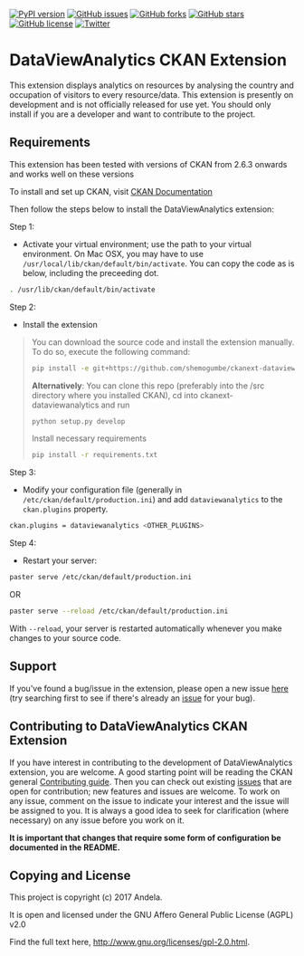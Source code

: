 
[![PyPI version](https://badge.fury.io/py/ckanext-dataviewanalytics.svg)](https://badge.fury.io/py/ckanext-dataviewanalytics)
[![GitHub issues](https://img.shields.io/github/issues/shemogumbe/ckanext-dataviewanalytics.svg)](https://github.com/shemogumbe/ckanext-dataviewanalytics/issues)
[![GitHub forks](https://img.shields.io/github/forks/shemogumbe/ckanext-dataviewanalytics.svg)](https://github.com/shemogumbe/ckanext-dataviewanalytics/network)
[![GitHub stars](https://img.shields.io/github/stars/shemogumbe/ckanext-dataviewanalytics.svg)](https://github.com/shemogumbe/ckanext-dataviewanalytics/stargazers)
[![GitHub license](https://img.shields.io/badge/license-AGPLv3-blue.svg)](https://raw.githubusercontent.com/shemogumbe/ckanext-dataviewanalytics/master/LICENSE)
[![Twitter](https://img.shields.io/twitter/url/https/github.com/shemogumbe/ckanext-dataviewanalytics/network.svg?style=social)](https://twitter.com/intent/tweet?text=Wow:&url=%5Bobject%20Object%5D)

DataViewAnalytics CKAN Extension
=========================



This extension displays analytics on resources by analysing the country and occupation of visitors to every resource/data.
This extension is presently on development and is not officially released for use yet. You should only install if you are a developer and want to contribute to the project.

## Requirements
This extension has been tested with versions of CKAN from 2.6.3 onwards and works well on these versions

To install and set up CKAN, visit [CKAN Documentation](http://docs.ckan.org/en/latest/maintaining/installing/index.html)

Then follow the steps below to install the DataViewAnalytics extension:

Step 1:

* Activate your virtual environment; use the path to your virtual environment. On Mac OSX, you may have to use `/usr/local/lib/ckan/default/bin/activate`. You can copy the code as is below, including the preceeding dot.

```bash
. /usr/lib/ckan/default/bin/activate
```

Step 2:

* Install the extension


>You can download the source code and install the extension manually. To do so, execute the following command:
> ```bash
> pip install -e git+https://github.com/shemogumbe/ckanext-dataviewanalytics.git#egg=ckanext-dataviewanalytics
> ```
> **Alternatively**: You can clone this repo (preferably into the /src directory where you installed CKAN), cd into ckanext-dataviewanalytics and run
>```bash
> python setup.py develop
> ```
> Install necessary requirements
>```bash
> pip install -r requirements.txt
> ```

Step 3:

* Modify your configuration file (generally in `/etc/ckan/default/production.ini`) and add `dataviewanalytics` to the `ckan.plugins` property.

```bash
ckan.plugins = dataviewanalytics <OTHER_PLUGINS>
```

Step 4:

* Restart your server:

```bash
paster serve /etc/ckan/default/production.ini
```

OR

```bash
paster serve --reload /etc/ckan/default/production.ini
```

With `--reload`, your server is restarted automatically whenever you make changes to your source code.



Support
-------

If you've found a bug/issue in the extension, please open a new issue [here](https://github.com/shemogumbe/ckanext-dataviewanalytics/issues/new) (try
searching first to see if there's already an [issue](https://github.com/shemogumbe/ckanext-dataviewanalytics/issues) for your bug).



Contributing to DataViewAnalytics CKAN Extension
---------------------------------------------

If you have interest in contributing to the development of DataViewAnalytics extension, you are welcome. A good starting point
will be reading the CKAN general [Contributing guide](http://docs.ckan.org/en/ckan-2.7.0/contributing/index.html). Then you can check out 
existing [issues](https://github.com/shemogumbe/ckanext-dataviewanalytics/issues) that are open for contribution; new features and issues are welcome.
To work on any issue, comment on the issue to indicate your interest and the issue will be assigned to you. It is always a good idea to seek
for clarification (where necessary) on any issue before you work on it.

**It is important that changes that require some form of configuration be documented in the README.**

Copying and License
--------------------

This project is copyright (c) 2017 Andela.

It is open and licensed under the GNU Affero General Public License (AGPL) v2.0

Find the full text here, http://www.gnu.org/licenses/gpl-2.0.html.

